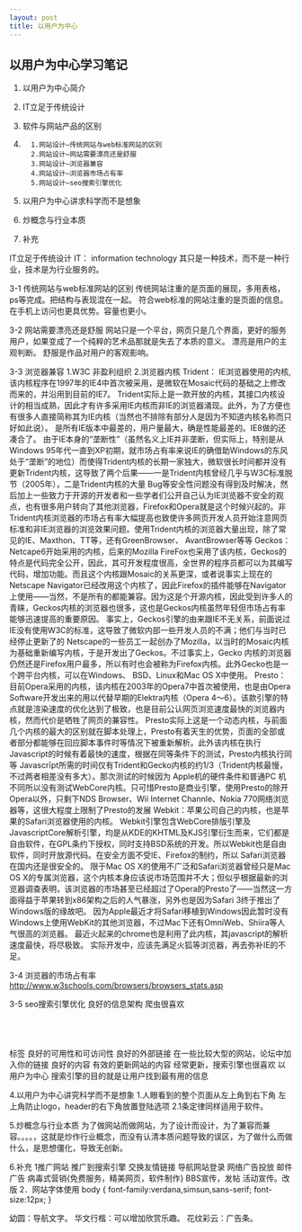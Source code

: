 ```yaml
---
layout: post
title: 以用户为中心
---
```


## 以用户为中心学习笔记

1. 以用户为中心简介

2. IT立足于传统设计

3. 软件与网站产品的区别

4.
         1.网站设计—传统网站与web标准网站的区别
         2.网站设计—网站需要漂亮还是舒服
         3.网站设计—浏览器兼容
         4.网站设计—浏览器市场占有率
         5.网站设计—seo搜索引擎优化

5. 以用户为中心讲求科学而不是想象

6. 炒概念与行业本质

7. 补充

IT立足于传统设计
IT： information technology
其只是一种技术，而不是一种行业，技术是为行业服务的。


3-1 传统网站与web标准网站的区别
传统网站注重的是页面的展现，多用表格，ps等完成。把结构与表现混在一起。
符合web标准的网站注重的是页面的信息。在手机上访问也更具优势。容量也更小。


3-2 网站需要漂亮还是舒服
网站只是一个平台，网页只是几个界面，更好的服务用户，如果变成了一个纯粹的艺术品那就是失去了本质的意义。
漂亮是用户的主观判断。
舒服是作品对用户的客观影响。


3-3 浏览器兼容
1.W3C 非盈利组织
2.浏览器内核
Trident： IE浏览器使用的内核,该内核程序在1997年的IE4中首次被采用，是微软在Mosaic代码的基础之上修改而来的，并沿用到目前的IE7。 Trident实际上是一款开放的内核，其接口内核设计的相当成熟，因此才有许多采用IE内核而非IE的浏览器涌现。此外，为了方便也有很多人直接简称其为IE内核（当然也不排除有部分人是因为不知道内核名称而只好如此说）。
是所有IE版本中最差的，用户量最大，确是性能最差的。IE8做的还凑合了。
由于IE本身的“垄断性”（虽然名义上IE并非垄断，但实际上，特别是从Windows 95年代一直到XP初期，就市场占有率来说IE的确借助Windows的东风处于“垄断”的地位）而使得Trident内核的长期一家独大，微软很长时间都并没有更新Trident内核，这导致了两个后果——一是Trident内核曾经几乎与W3C标准脱节（2005年），二是Trident内核的大量 Bug等安全性问题没有得到及时解决，然后加上一些致力于开源的开发者和一些学者们公开自己认为IE浏览器不安全的观点，也有很多用户转向了其他浏览器，Firefox和Opera就是这个时候兴起的。非Trident内核浏览器的市场占有率大幅提高也致使许多网页开发人员开始注意网页标准和非IE浏览器的浏览效果问题。使用Trident内核的浏览器大量出现，除了常见的IE、Maxthon、TT等，还有GreenBrowser、 AvantBrowser等等
Geckos： Netcape6开始采用的内核，后来的Mozilla FireFox也采用了该内核，Geckos的特点是代码完全公开，因此，其可开发程度很高，全世界的程序员都可以为其编写代码，增加功能。而且这个内核跟Mosaic的关系更深，或者说事实上现在的Netscape Navigator已经改用这个内核了，因此Firefox的插件能够在Navigator上使用——当然，不是所有的都能兼容。因为这是个开源内核，因此受到许多人的青睐，Geckos内核的浏览器也很多，这也是Geckos内核虽然年轻但市场占有率能够迅速提高的重要原因。
事实上，Geckos引擎的由来跟IE不无关系，前面说过IE没有使用W3C的标准，这导致了微软内部一些开发人员的不满；他们与当时已经停止更新了的 Netscape的一些员工一起创办了Mozilla，以当时的Mosaic内核为基础重新编写内核，于是开发出了Geckos。不过事实上，Gecko 内核的浏览器仍然还是Firefox用户最多，所以有时也会被称为Firefox内核。此外Gecko也是一个跨平台内核，可以在Windows、 BSD、Linux和Mac OS X中使用。
Presto：目前Opera采用的内核，该内核在2003年的Opera7中首次被使用，也是由Opera Software开发出来的用以代替早期的Elektra内核（Opera 4～6）。该款引擎的特点就是渲染速度的优化达到了极致，也是目前公认网页浏览速度最快的浏览器内核，然而代价是牺牲了网页的兼容性。
Presto实际上这是一个动态内核，与前面几个内核的最大的区别就在脚本处理上，Presto有着天生的优势，页面的全部或者部分都能够在回应脚本事件时等情况下被重新解析。此外该内核在执行Javascript的时候有着最快的速度，根据在同等条件下的测试，Presto内核执行同等 Javascrīpt所需的时间仅有Trident和Gecko内核的约1/3（Trident内核最慢，不过两者相差没有多大）。那次测试的时候因为 Apple机的硬件条件和普通PC 机不同所以没有测试WebCore内核。只可惜Presto是商业引擎，使用Presto的除开Opera以外，只剩下NDS Browser、Wii Internet Channle、Nokia 770网络浏览器等，这很大程度上限制了Presto的发展
Webkit：苹果公司自己的内核，也是苹果的Safari浏览器使用的内核。 Webkit引擎包含WebCore排版引擎及JavascriptCore解析引擎，均是从KDE的KHTML及KJS引擎衍生而来，它们都是自由软件，在GPL条约下授权，同时支持BSD系统的开发。所以Webkit也是自由软件，同时开放源代码。在安全方面不受IE、Firefox的制约，所以 Safari浏览器在国内还是很安全的。
限于Mac OS X的使用不广泛和Safari浏览器曾经只是Mac OS X的专属浏览器，这个内核本身应该说市场范围并不大；但似乎根据最新的浏览器调查表明，该浏览器的市场甚至已经超过了Opera的Presto了——当然这一方面得益于苹果转到x86架构之后的人气暴涨，另外也是因为Safari 3终于推出了Windows版的缘故吧。
因为Apple最近才将Safari移植到Windows因此暂时没有Windows上使用WebKit的其他浏览器，不过Mac下还有OmniWeb、Shiira等人气很高的浏览器。
最近火起来的chrome也是利用了此内核，其javascript的解析速度最快，将尽极致。
实际开发中，应该先满足火狐等浏览器，再去弥补IE的不足。


3-4 浏览器的市场占有率
http://www.w3schools.com/browsers/browsers_stats.asp




3-5 seo搜索引擎优化
良好的信息架构     爬虫很喜欢<pre><h1></pre>标签
良好的可用性和可访问性
良好的外部链接    在一些比较大型的网站，论坛中加入你的链接
良好的内容
有效的更新网站的内容    经常更新，搜索引擎也很喜欢
以用户为中心      搜索引擎的目的就是让用户找到最有用的信息



4.以用户为中心讲究科学而不是想象
1.人眼看到的整个页面从左上角到右下角 左上角防止logo，header的右下角放置登陆选项
2.1条定律同样适用于软件。




5.炒概念与行业本质
为了做网站而做网站，为了设计而设计，为了兼容而兼容。。。。，这就是炒作行业概念，而没有认清本质问题导致的误区，为了做什么而做什么，是思想僵化，导致无创新。


6.补充
1推广网站
推广到搜索引擎
交换友情链接
导航网站登录
网络广告投放
邮件广告
病毒式营销{免费服务，精美网页，软件制作}
BBS宣传，发帖
活动宣传。改版
2．网站字体使用
body {
           font-family:verdana,simsun,sans-serif;
           font-size:12px;
}


幼圆：导航文字。
华文行楷：可以增加欣赏乐趣。
花纹彩云：广告条。

